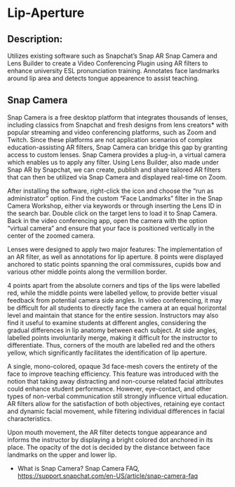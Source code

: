 # Lip-Aperture

## Description:
Utilizes existing software such as Snapchat’s Snap AR Snap Camera and Lens Builder to create a Video Conferencing Plugin using AR filters to enhance university ESL pronunciation training. Annotates face landmarks around lip area and detects tongue appearence to assist teaching. 

## Snap Camera
Snap Camera is a free desktop platform that integrates thousands of lenses, including classics from Snapchat and fresh designs from lens creators* with popular streaming and video conferencing platforms, such as Zoom and Twitch. Since these platforms are not application scenarios of complex education-assisting AR filters, Snap Camera can bridge this gap by granting access to custom lenses. Snap Camera provides a plug-in, a virtual camera which enables us to apply any filter. Using Lens Builder, also made under Snap AR by Snapchat, we can create, publish and share tailored AR filters that can then be utilized via Snap Camera and displayed real-time on Zoom.

After installing the software, right-click the icon and choose the “run as administrator” option. Find the custom “Face Landmarks” filter in the Snap Camera Workshop, either via keywords or through inserting the Lens ID in the search bar. Double click on the target lens to load it to Snap Camera. Back in the video conferencing app, open the camera with the option “virtual camera” and ensure that your face is positioned vertically in the center of the zoomed camera.
    
Lenses were designed to apply two major features: The implementation of an AR filter, as well as annotations for lip aperture. 8 points were displayed anchored to static points spanning the oral commissures, cupids bow and various other middle points along the vermillion border. 

4 points apart from the absolute corners and tips of the lips were labelled red, while the middle points were labelled yellow, to provide better visual feedback from potential camera side angles. In video conferencing, it may be difficult for all students to directly face the camera at an equal horizontal level and maintain that stance for the entire session. Instructors may also find it useful to examine students at different angles, considering the gradual differences in lip anatomy between each subject. At side angles, labelled points involuntarily merge, making it difficult for the instructor to differentiate. Thus, corners of the mouth are labelled red and the others yellow, which significantly facilitates the identification of lip aperture.

A single, mono-colored, opaque 3d face-mesh covers the entirety of the face to improve teaching efficiency. This feature was introduced with the notion that taking away distracting and non-course related facial attributes could enhance student performance. However, eye-contact, and other types of non-verbal communication still strongly influence virtual education.  AR filters allow for the satisfaction of both objectives, retaining eye contact and dynamic facial movement, while filtering individual differences in facial characteristics.

Upon mouth movement, the AR filter detects tongue appearance and informs the instructor by displaying a bright colored dot anchored in its place. The opacity of the dot is decided by the distance between face landmarks on the upper and lower lip.





* What is Snap Camera? Snap Camera FAQ, https://support.snapchat.com/en-US/article/snap-camera-faq
